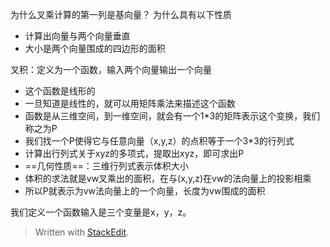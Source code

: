 为什么叉乘计算的第一列是基向量？
为什么具有以下性质
- 计算出向量与两个向量垂直
- 大小是两个向量围成的四边形的面积

叉积：定义为一个函数，输入两个向量输出一个向量
- 这个函数是线形的
- 一旦知道是线性的，就可以用矩阵乘法来描述这个函数
- 函数是从三维空间，到一维空间，就会有一个1*3的矩阵表示这个变换，我们称之为P
- 我们找一个P使得它与任意向量（x,y,z）的点积等于一个3*3的行列式
- 计算出行列式关于xyz的多项式，提取出xyz，即可求出P
- ==几何性质==：三维行列式表示体积大小
- 体积的求法就是vw叉乘出的面积，在与(x,y,z)在vw的法向量上的投影相乘
- 所以P就表示为vw法向量上的一个向量，长度为vw围成的面积


我们定义一个函数输入是三个变量是x，y，z。

> Written with [StackEdit](https://stackedit.io/).
<!--stackedit_data:
eyJoaXN0b3J5IjpbLTcxNTEyMDY4NSwxNzkyOTA1ODc2LC0xMz
c0MzYxMzQ1XX0=
-->